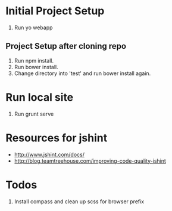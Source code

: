# Initial Project Setup

1. Run yo webapp

## Project Setup after cloning repo

1. Run npm install.
2. Run bower install.
3. Change directory into 'test' and run bower install again.

# Run local site
1. Run grunt serve

# Resources for jshint

* http://www.jshint.com/docs/
* http://blog.teamtreehouse.com/improving-code-quality-jshint

# Todos

1. Install compass and clean up scss for browser prefix

